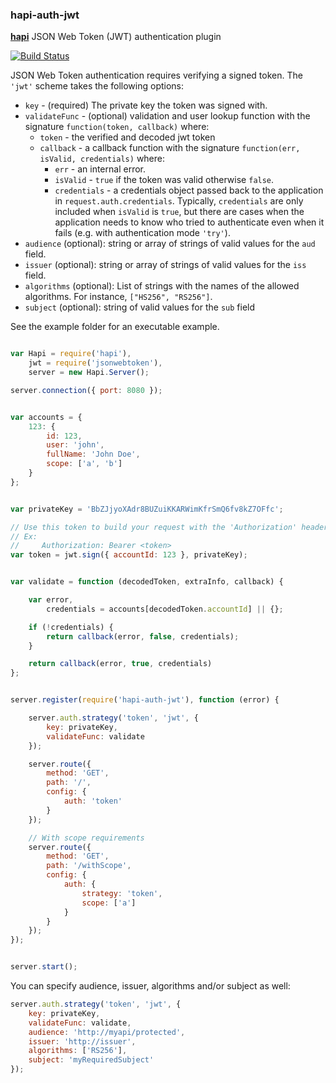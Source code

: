 ### hapi-auth-jwt

[**hapi**](https://github.com/spumko/hapi) JSON Web Token (JWT) authentication plugin

[![Build Status](https://travis-ci.org/ryanfitz/hapi-auth-jwt.png?branch=master)](https://travis-ci.org/ryanfitz/hapi-auth-jwt)

JSON Web Token authentication requires verifying a signed token. The `'jwt'` scheme takes the following options:

- `key` - (required) The private key the token was signed with.
- `validateFunc` - (optional) validation and user lookup function with the signature `function(token, callback)` where:
    - `token` - the verified and decoded jwt token
    - `callback` - a callback function with the signature `function(err, isValid, credentials)` where:
        - `err` - an internal error.
        - `isValid` - `true` if the token was valid otherwise `false`.
        - `credentials` - a credentials object passed back to the application in `request.auth.credentials`. Typically, `credentials` are only
          included when `isValid` is `true`, but there are cases when the application needs to know who tried to authenticate even when it fails
          (e.g. with authentication mode `'try'`).
- `audience` (optional): string or array of strings of valid values for the `aud` field.
- `issuer` (optional): string or array of strings of valid values for the `iss` field.
- `algorithms` (optional): List of strings with the names of the allowed algorithms. For instance, `["HS256", "RS256"]`.
- `subject` (optional): string of valid values for the `sub` field

See the example folder for an executable example.

```javascript

var Hapi = require('hapi'),
    jwt = require('jsonwebtoken'),
    server = new Hapi.Server();

server.connection({ port: 8080 });


var accounts = {
    123: {
        id: 123,
        user: 'john',
        fullName: 'John Doe',
        scope: ['a', 'b']
    }
};


var privateKey = 'BbZJjyoXAdr8BUZuiKKARWimKfrSmQ6fv8kZ7OFfc';

// Use this token to build your request with the 'Authorization' header.  
// Ex:
//     Authorization: Bearer <token>
var token = jwt.sign({ accountId: 123 }, privateKey);


var validate = function (decodedToken, extraInfo, callback) {

    var error,
        credentials = accounts[decodedToken.accountId] || {};

    if (!credentials) {
        return callback(error, false, credentials);
    }

    return callback(error, true, credentials)
};


server.register(require('hapi-auth-jwt'), function (error) {

    server.auth.strategy('token', 'jwt', {
        key: privateKey,
        validateFunc: validate
    });

    server.route({
        method: 'GET',
        path: '/',
        config: {
            auth: 'token'
        }
    });

    // With scope requirements
    server.route({
        method: 'GET',
        path: '/withScope',
        config: {
            auth: {
                strategy: 'token',
                scope: ['a']
            }
        }
    });
});


server.start();

```

You can specify audience, issuer, algorithms and/or subject as well:

```javascript
server.auth.strategy('token', 'jwt', {
    key: privateKey,
    validateFunc: validate,
    audience: 'http://myapi/protected',
    issuer: 'http://issuer',
    algorithms: ['RS256'],
    subject: 'myRequiredSubject'
});
```    